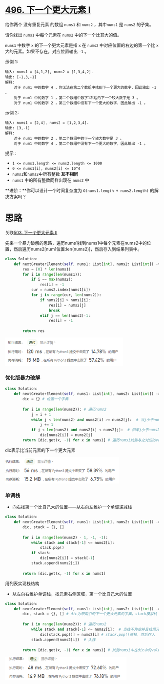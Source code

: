 # [496. 下一个更大元素 I](https://leetcode-cn.com/problems/next-greater-element-i/)

给你两个 没有重复元素 的数组 `nums1` 和 `nums2` ，其中`nums1` 是 `nums2` 的子集。

请你找出 `nums1` 中每个元素在 `nums2` 中的下一个比其大的值。

`nums1` 中数字 `x` 的下一个更大元素是指 `x` 在 `nums2` 中对应位置的右边的第一个比 `x` 大的元素。如果不存在，对应位置输出 `-1` 。

示例 1:

```
输入: nums1 = [4,1,2], nums2 = [1,3,4,2].
输出: [-1,3,-1]
解释:
    对于 num1 中的数字 4 ，你无法在第二个数组中找到下一个更大的数字，因此输出 -1 。
    对于 num1 中的数字 1 ，第二个数组中数字1右边的下一个较大数字是 3 。
    对于 num1 中的数字 2 ，第二个数组中没有下一个更大的数字，因此输出 -1 。
```

示例 2:

```
输入: nums1 = [2,4], nums2 = [1,2,3,4].
输出: [3,-1]
解释:
    对于 num1 中的数字 2 ，第二个数组中的下一个较大数字是 3 。
    对于 num1 中的数字 4 ，第二个数组中没有下一个更大的数字，因此输出 -1 。
```


提示：

- `1 <= nums1.length <= nums2.length <= 1000`
- `0 <= nums1[i], nums2[i] <= 10^4`
- `nums1`和`nums2`中所有整数 **互不相同**
- `nums1` 中的所有整数同样出现在 `nums2` 中

**进阶：**你可以设计一个时间复杂度为 `O(nums1.length + nums2.length)` 的解决方案吗？

# 思路

关联[503. 下一个更大元素 II](https://leetcode-cn.com/problems/next-greater-element-ii/)

先来一个暴力破解的思路，遍历nums1找到nums1中每个元素在nums2中的位置，然后遍历nums2[num1位置:len(nums2)]，然后存入到结果列表中。

```python
class Solution:
    def nextGreaterElement(self, nums1: List[int], nums2: List[int]) -> List[int]:
        res = [0] * len(nums1)
        for i in range(len(nums1)):
            if i == max(nums2):
                res[i] = -1
            cur = nums2.index(nums1[i])
            for j in range(cur, len(nums2)):
                if nums2[j] > nums1[i]:
                    res[i] = nums2[j]
                    break
                elif j == len(nums2)-1:
                    res[i] = -1

        return res
```



![image-20210306114747546](../img/image-20210306114747546.png)

### 优化版暴力破解

```python
class Solution:
    def nextGreaterElement(self, nums1: List[int], nums2: List[int]) -> List[int]:
        dic = {} # 设置一个字典

        for i in range(len(nums2)):	# 遍历nums2
            j = i + 1
            while j < len(nums2) and nums2[i] >= nums2[j]:	# 当j小于nums2长度且当前元素小于被比较元素，j加1
                j += 1
            if j < len(nums2) and nums2[i] < nums2[j]:	# 如果j小于nums2长度且当前项大，dic中key为nums2[i]的value为nums2[j]
                dic[nums2[i]] = nums2[j]
        return [dic.get(x, -1) for x in nums1] # 遍历nums1找到与之对应的value，否则返回-1
```

dic表示比当前元素的下一个更大元素

![image-20210306164103922](../img/image-20210306164103922.png)

### 单调栈

- 向右找第一个比自己大的位置——从右向左维护一个单调递减栈

```python
class Solution:
    def nextGreaterElement(self, nums1: List[int], nums2: List[int]) -> List[int]:
        dic, stack = {}, []

        for i in range(len(nums2) - 1, -1, -1):
            while stack and stack[-1] <= nums2[i]:
                stack.pop()
            if stack: 
                dic[nums2[i]] = stack[-1]
            stack.append(nums2[i])

        return [dic.get(x, -1) for x in nums1]
```

用列表实现栈结构

- 从左向右维护单调栈，找元素右侧区域，第一个比自己大的位置

```python
class Solution:
    def nextGreaterElement(self, nums1: List[int], nums2: List[int]) -> List[int]:
        dic, stack = {}, []	# dic为带索引的下一个更大元素的字典，stack模拟栈

        for i in range(len(nums2)):	# 遍历nums2
            while stack and stack[-1] <= nums2[i]:	# 当栈不为空并且栈顶元素小于nums2时，更新dic中元素
                dic[stack.pop()] = nums2[i]	# stack.pop()弹栈，然后存入
            stack.append(nums2[i])	# 入栈

        return [dic.get(x, -1) for x in nums1] # 找到nums1中在dic中的value即为结果数组
```

![image-20210306165524546](../img/image-20210306165524546.png)